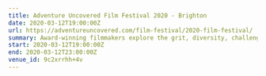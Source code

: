 ```yaml
---
title: Adventure Uncovered Film Festival 2020 - Brighton
date: 2020-03-12T19:00:00Z
url: https://adventureuncovered.com/film-festival/2020-film-festival/
summary: Award-winning filmmakers explore the grit, diversity, challenges and triumphs of adventure’s lesser-known tales.
start: 2020-03-12T19:00:00Z
end: 2020-03-12T23:00:00Z
venue_id: 9c2xrrhh+4v
---
```

